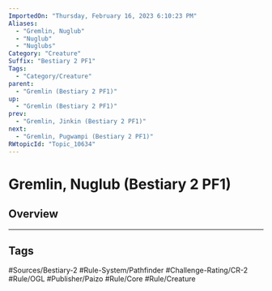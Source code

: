 ```yaml
---
ImportedOn: "Thursday, February 16, 2023 6:10:23 PM"
Aliases:
  - "Gremlin, Nuglub"
  - "Nuglub"
  - "Nuglubs"
Category: "Creature"
Suffix: "Bestiary 2 PF1"
Tags:
  - "Category/Creature"
parent:
  - "Gremlin (Bestiary 2 PF1)"
up:
  - "Gremlin (Bestiary 2 PF1)"
prev:
  - "Gremlin, Jinkin (Bestiary 2 PF1)"
next:
  - "Gremlin, Pugwampi (Bestiary 2 PF1)"
RWtopicId: "Topic_10634"
---
```

# Gremlin, Nuglub (Bestiary 2 PF1)
## Overview

---
## Tags
#Sources/Bestiary-2 #Rule-System/Pathfinder #Challenge-Rating/CR-2 #Rule/OGL #Publisher/Paizo #Rule/Core #Rule/Creature

